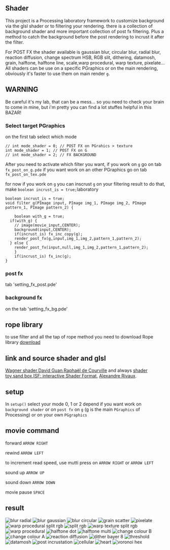 ## Shader
This project is a Processing laboratory framework to customize background via the glsl shader or to filtering your rendering.
there is a collection of background shader and more important collection of post fx filtering.
Plus a method to catch the background before the post rendering to incrust it after the filter.

For POST FX the shader available is gaussian blur, circular blur, radial blur, reaction diffusion, change spectrum HSB, RGB slit, dithering, datamosh, grain, halftone, halftone line, scale,warp procedural, warp texture, pixelate...
All shaders can be use on a specific PGraphics or on the main rendering, obviously it's faster to use them on main render `g`.

## WARNING
Be careful it's my lab, that can be a mess... so you need to check your brain to come in mine, but i'm pretty you can find a lot stuffes helpful in this BAZAR!


### Select target PGraphics
on the first tab select which mode
```
// int mode_shader = 0; // POST FX on PGrahics > texture
int mode_shader = 1; // POST FX on G
// int mode_shader = 2; // FX BACKGROUND
```
After you need to activate which filter you want, if you work on `g` go on tab `fx_post_on_g.pde` if you want work on an other PGraphics go on tab `fx_post_on_tex.pde`

for now if you work on `g` you can inscrust `g` on your filtering result to do that, make `boolean incrust_is = true;`laboratory
```
boolean incrust_is = true;
void filter_g(PImage input, PImage img_1, PImage img_2, PImage pattern_1, PImage pattern_2) {

	boolean with_g = true;
  if(with_g) {
  	// image(movie_input,CENTER);
  	background(input,CENTER);
  	if(incrust_is) fx_inc_copy(g);
  	render_post_fx(g,input,img_1,img_2,pattern_1,pattern_2);
  } else {
  	render_post_fx(input,null,img_1,img_2,pattern_1,pattern_2);
	}
	if(incrust_is) fx_inc(g);
}
```

### post fx
tab 'setting_fx_post.pde'

### background fx 
on the tab 'setting_fx_bg.pde'

## rope library
to use filter and all the tap of rope method you need to download Rope library
[download](https://github.com/StanLepunK/Rope/blob/master/build_rope/Rope.zip)

## link and source shader and glsl

[Wagner shader](https://github.com/spite/Wagner/tree/master/fragment-shaders),[David Guan](https://medium.com/david-guan/webgl-and-image-filter-101-5017b290d02f),[Raphaël de Courville](https://github.com/SableRaf/Filters4Processing)
and always [shader toy](https://github.com/SableRaf/Filters4Processing),[sand box](http://glslsandbox.com/),[ISF: interactive Shader Format](https://www.interactiveshaderformat.com/), [Alexandre Rivaux](https://github.com/alexr4/datamoshing-GLSL).

## setup
In `setup()` select your mode 0, 1 or 2 depend if you want work on `background shader` or on `post fx` on `g` (g is the main `PGraphics` of Processing) or on your own `PGgraphics`

## movie command
forward `ARROW RIGHT`

rewind `ARROW LEFT`

to increment read speed, use mutti press on `ARROW RIGHT` or `ARROW LEFT`

sound up `ARROW UP`

sound down `ARROW DOWN`

movie pause `SPACE`


## result
![blur radial](https://github.com/StanLepunK/Shader/blob/master/img_link/IM%20184796.jpg)
![blur gaussian](https://github.com/StanLepunK/Shader/blob/master/img_link/IM%20184797.jpg)
![blur circular](https://github.com/StanLepunK/Shader/blob/master/img_link/IM%20184798.jpg)
![grain scatter](https://github.com/StanLepunK/Shader/blob/master/img_link/IM%20184799.jpg)
![pixelate](https://github.com/StanLepunK/Shader/blob/master/img_link/IM%20184800.jpg)
![warp procedural split rgb](https://github.com/StanLepunK/Shader/blob/master/img_link/IM%20184801.jpg)
![split rgb](https://github.com/StanLepunK/Shader/blob/master/img_link/IM%20184802.jpg)
![warp texture split rgb](https://github.com/StanLepunK/Shader/blob/master/img_link/IM%20184803.jpg)
![warp procedural](https://github.com/StanLepunK/Shader/blob/master/img_link/IM%20184804.jpg)
![halftone dot](https://github.com/StanLepunK/Shader/blob/master/img_link/IM%20184805.jpg)
![halftone multi](https://github.com/StanLepunK/Shader/blob/master/img_link/IM%20184809.jpg)
![change colour B](https://github.com/StanLepunK/Shader/blob/master/img_link/IM%20184806.jpg)
![change colour A](https://github.com/StanLepunK/Shader/blob/master/img_link/IM%20184807.jpg)
![reaction diffusion](https://github.com/StanLepunK/Shader/blob/master/img_link/IM%20184808.jpg)
![dither bayer 8](https://github.com/StanLepunK/Shader/blob/master/img_link/IM%20184810.jpg)
![threshold](https://github.com/StanLepunK/Shader/blob/master/img_link/IM%20184811.jpg)
![datamosh](https://github.com/StanLepunK/Shader/blob/master/img_link/IM%20184812.jpg)
![post incrustation](https://github.com/StanLepunK/Shader/blob/master/img_link/IM%20184813.jpg)
![cellular](https://github.com/StanLepunK/Shader/blob/master/img_link/IM%20300809.jpg)
![heart](https://github.com/StanLepunK/Shader/blob/master/img_link/IM%20300810.jpg)
![voronoi hex](https://github.com/StanLepunK/Shader/blob/master/img_link/IM%20300811.jpg)
